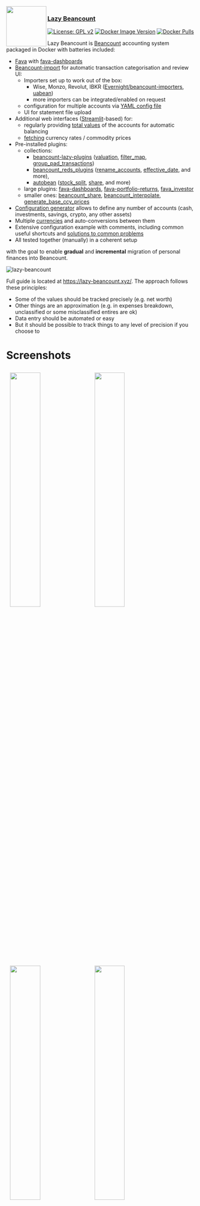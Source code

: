 <img height="107" align="left" src="images/logo.png"> 

### [Lazy Beancount](https://lazy-beancount.xyz/)

[![License: GPL v2](https://img.shields.io/badge/License-GPL%20v2-blue.svg)](LICENSE)
[![Docker Image Version](https://img.shields.io/docker/v/vandereer/lazy-beancount?color=goldenrod)](https://github.com/Evernight/lazy-beancount/releases)
[![Docker Pulls](https://img.shields.io/docker/pulls/vandereer/lazy-beancount?color=silver)](https://hub.docker.com/r/vandereer/lazy-beancount)


Lazy Beancount is [Beancount](https://github.com/beancount/beancount) accounting system packaged in Docker with batteries included:

- [Fava](https://github.com/beancount/fava) with [fava-dashboards](https://github.com/andreasgerstmayr/fava-dashboards)
- [Beancount-import](https://github.com/jbms/beancount-import) for automatic transaction categorisation and review UI:
  - Importers set up to work out of the box:
    - Wise, Monzo, Revolut, IBKR ([Evernight/beancount-importers](https://github.com/Evernight/beancount-importers), [uabean](https://github.com/OSadovy/uabean/))
    - more importers can be integrated/enabled on request
  - configuration for multiple accounts via [YAML config file](https://lazy-beancount.xyz/docs/stage2_expenses/automated_import/#lazy-beancount-ui)
  - UI for statement file upload
- Additional web interfaces ([Streamlit](https://github.com/streamlit/streamlit)-based) for:
  - regularly providing [total values](https://lazy-beancount.xyz/docs/stage1_totals/motivation/) of the accounts for automatic balancing
  - [fetching](https://lazy-beancount.xyz/docs/stage1_totals/currencies/#conversion-rates) currency rates / commodity prices
- Pre-installed plugins: 
  - collections:
    - [beancount-lazy-plugins](https://github.com/Evernight/beancount-lazy-plugins) ([valuation](https://github.com/Evernight/beancount-lazy-plugins?tab=readme-ov-file#valuation), [filter_map](https://github.com/Evernight/beancount-lazy-plugins?tab=readme-ov-file#filter_map), [group_pad_transactions](https://github.com/Evernight/beancount-lazy-plugins?tab=readme-ov-file#group_pad_transactions))
    - [beancount_reds_plugins](https://github.com/redstreet/beancount_reds_plugins/tree/main/beancount_reds_plugins) ([rename_accounts](https://github.com/redstreet/beancount_reds_plugins/tree/main/beancount_reds_plugins/rename_accounts), [effective_date](https://github.com/redstreet/beancount_reds_plugins/tree/main/beancount_reds_plugins/effective_date), and more),
    - [autobean](https://github.com/SEIAROTg/autobean/tree/master/autobean/) ([stock_split](https://github.com/SEIAROTg/autobean/tree/master/autobean/stock_split), [share](https://github.com/SEIAROTg/autobean/tree/master/autobean/share), and more)
  - large plugins: [fava-dashboards](https://github.com/andreasgerstmayr/fava-dashboards), [fava-portfolio-returns](https://github.com/andreasgerstmayr/fava-portfolio-returns), [fava_investor](https://github.com/redstreet/fava_investor)
  - smaller ones: [beancount_share](https://github.com/Akuukis/beancount_share), [beancount_interpolate](https://github.com/Akuukis/beancount_interpolate), [generate_base_ccy_prices](https://github.com/tarioch/beancounttools/blob/master/src/tariochbctools/plugins/generate_base_ccy_prices.py)
- [Configuration generator](https://lazy-beancount.xyz/docs/stage1_totals/using_ui/#defining-accounts) allows to define any number of accounts (cash, investments, savings, crypto, any other assets)
- Multiple [currencies](https://lazy-beancount.xyz/docs/stage1_totals/currencies/) and auto-conversions between them
- Extensive configuration example with comments, including common useful shortcuts and [solutions to common problems](https://lazy-beancount.xyz/docs/stage4_improvements/overview/) 
- All tested together (manually) in a coherent setup

with the goal to enable **gradual** and **incremental** migration of personal finances into Beancount.

![lazy-beancount](images/demo_dashboard_0_3_5.png)

Full guide is located at https://lazy-beancount.xyz/. The approach follows these principles:
- Some of the values should be tracked precisely (e.g. net worth)
- Other things are an approximation (e.g. in expenses breakdown, unclassified or some misclassified entires are ok)
- Data entry should be automated or easy
- But it should be possible to track things to any level of precision if you choose to

# Screenshots
<p>
<img src="images/totals_example.png" width="40%" hspace="10" vspace="10"/>
<img src="images/prices_page.png" width="40%" hspace="10" vspace="10" />
<img src="images/config_accounts.png" width="40%" hspace="10" vspace="10" />
<img src="images/beancount_import_interface.png" width="40%" hspace="10" vspace="10" />
<img src="images/expenses_heatmap.png" width="40%" hspace="10" vspace="10" />
<img src="images/demo_expenses.png" width="40%" hspace="10" vspace="10" />
<img src="images/expenses_detailed.png" width="40%" hspace="10" vspace="10" />
<img src="images/dashboards_sankey.png" width="40%" hspace="10" vspace="10" />
</p>

# Setup (docker-compose: recommended)
Make sure you have Docker [installed](https://docs.docker.com/engine/install/) first. Then:

    git clone https://github.com/Evernight/lazy-beancount

    cd lazy-beancount/example_data
    env UID=$(id -u) GID=$(id -g) docker compose up

This will pull repository with the example and config templates, and also pull and run the latest version of the package from the [Docker Hub](https://hub.docker.com/r/vandereer/lazy-beancount/tags).
The service will start at http://localhost:8777/ by default.

Fava is also available on [port 5003](http://localhost:5003/), importer interface is available on [port 8101](http://localhost:8101/) (ports are overridable via config in docker-compose.yml).

On Mac you can also remove ```user``` parameter from ```docker-compose.yaml``` and just use ```docker compose up```

# Setup (docker)

You can pull image from the public repository:

    docker pull vandereer/lazy-beancount:latest

or build it yourself:

    git clone https://github.com/Evernight/lazy-beancount
    cd lazy-beancount

    docker build . -t vandereer/lazy-beancount:latest

To start, run:

    ./lazy_beancount.sh example_data

Use ```./lazy_beancount.sh data``` when you want to start adding your own data under the ```data``` directory.

Commands are available in the container as: 

    docker exec -it lazybean bean-price example_data/main.bean -i --date=2024-01-05

You can also run container using Podman, adding "podman" as an additional argument to the ```lazy_beancount.sh``` script (e.g. ```lazy_beancount.sh data podman```).

# Setup (local, conda/venv: development)

If you want to be able to upgrade individual packages and experiment with other (and your own) plugins or additional importers, use venv or conda to make sure you run correct dependencies. Conda is used in the example as it's a little bit easier to manage Python versions with it compared to venv. 

First, clone this repository into your desired location

    git clone https://github.com/Evernight/lazy-beancount
    cd lazy-beancount

Install conda

    brew install miniconda

Then create and activate the environment

    conda create -n lazy-beancount-env python=3.12.11
    conda activate lazy-beancount-env

Install required packages in the environment

    pip3 install -r requirements.txt

Run Fava on your ledger from the repository folder

    fava main.bean

Go to http://127.0.0.1:5000 and explore Fava.

## Note
I'd not recommend exposing the ports, various system and data through a public server unless you really know what you're doing. This setup has not been developed and tested for security and authentication when run as a public service. If you're interested in self-hosting Lazy Beancount, vote for the [feature](https://github.com/Evernight/lazy-beancount/issues/10) or feel free to contribute ideas and code.

# Acknowledgements
This is mostly an integration project and would not have been possible without all of the great code from authors and contributors of all the repositories mentioned above, the Beancount and plain text accounting community. Please support, star and otherwise contribute to respective projects.

# Similar projects
* [paisa](https://paisa.fyi/)
* [full-fledged-hledger](https://github.com/adept/full-fledged-hledger)
* [hledger-docker](https://github.com/adept/hledger-docker)
* [fava-docker](https://github.com/yegle/fava-docker/)

# See also
* [beancount-plugin-tax-uk](https://github.com/Evernight/beancount-plugin-tax-uk/)

# Feedback and contributions
* Feel free to [create an issue](https://github.com/Evernight/lazy-beancount/issues) or contribute a fix.
* [lazy-beancount.xyz](https://lazy-beancount.xyz/) has giscus connected to enable commenting directly at pages.
* [matrix chat](https://matrix.to/#/#lazy-beancount:matrix.org) for small questions.
